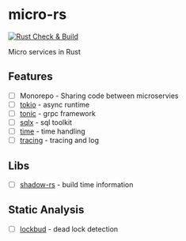 # micro-rs

[![Rust Check & Build](https://github.com/Akagi201/micro-rs/actions/workflows/ci.yml/badge.svg)](https://github.com/Akagi201/micro-rs/actions/workflows/ci.yml)

Micro services in Rust

## Features

- [ ] Monorepo - Sharing code between microservies
- [ ] [tokio](https://tokio.rs/) - async runtime
- [ ] [tonic](https://github.com/hyperium/tonic) - grpc framework
- [ ] [sqlx](https://github.com/launchbadge/sqlx) - sql toolkit
- [ ] [time](https://github.com/time-rs/time) - time handling
- [ ] [tracing](https://github.com/tokio-rs/tracing) - tracing and log

## Libs

- [ ] [shadow-rs](https://github.com/baoyachi/shadow-rs) - build time information

## Static Analysis

- [ ] [lockbud](https://github.com/BurtonQin/lockbud) - dead lock detection
